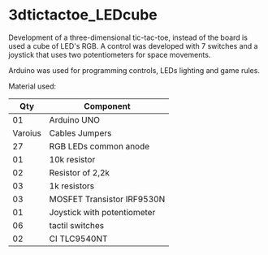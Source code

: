 # 3dtictactoe_LEDcube

Development of a three-dimensional tic-tac-toe, instead of the board is used a cube of LED's RGB. A control was developed with 7 switches and a joystick that uses two potentiometers for space movements.

Arduino was used for programming controls, LEDs lighting and game rules.

Material used:

Qty | Component
--- | -----------
01  | Arduino UNO
Varoius   | Cables Jumpers
27  | RGB LEDs common anode
01  | 10k resistor
02  | Resistor of 2,2k
03  | 1k resistors
03  | MOSFET Transistor IRF9530N
01  | Joystick with potentiometer
06  | tactil switches
02  | CI TLC9540NT
